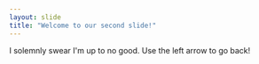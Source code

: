 ```yaml
---
layout: slide
title: "Welcome to our second slide!"
---
```

I solemnly swear I'm up to no good.
Use the left arrow to go back!
